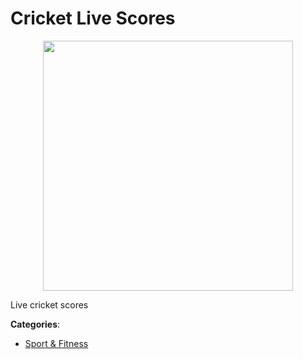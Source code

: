 # Cricket Live Scores
<p align="center">
    <img width="400" src="https://raw.githubusercontent.com/apis-list/apis-list/apis/cricket-live-scores/logo_256x256.png" />
</p>

Live cricket scores



**Categories**:
- [Sport & Fitness](https://github.com/apis-list/apis-list#sport-and-fitness)




